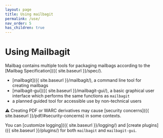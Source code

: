 ```yaml
---
layout: page
title: Using mailbagit
permalink: /use/
nav_order: 5
has_children: true
---
```


# Using Mailbagit

Mailbag contains multiple tools for packaging mailbags according to the [Mailbag Specification]({{ site.baseurl }}/spec/).

* [mailbagit]({{ site.baseurl }}/mailbagit/), a command line tool for creating mailbags
* [mailbagit-gui]({{ site.baseurl }}/mailbagit-gui/), a basic graphical user interface which performs the same functions as `mailbagit` 
* a planned guided tool for accessible use by non-technical users

⚠️ Creating PDF or WARC derivatives may cause [security concerns]({{ site.baseurl }}/pdf/#security-concerns) in some contexts.

You can [customize logging]({{ site.baseurl }}/logging/) and [create plugins]({{ site.baseurl }}/plugins/) for both `mailbagit` and `mailbagit-gui`.

